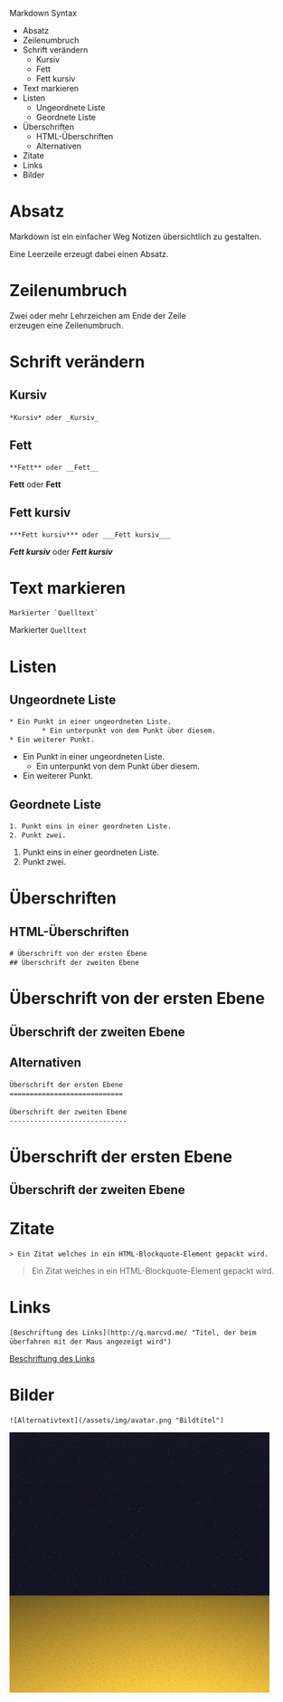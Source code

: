 Markdown Syntax

* Absatz
* Zeilenumbruch
* Schrift verändern
    * Kursiv
    * Fett
    * Fett kursiv
* Text markieren
* Listen
    * Ungeordnete Liste
    * Geordnete Liste
* Überschriften
    * HTML-Überschriften
    * Alternativen
* Zitate
* Links
* Bilder

Absatz
======

Markdown ist ein einfacher Weg Notizen übersichtlich zu gestalten.

Eine Leerzeile erzeugt dabei einen Absatz.

Zeilenumbruch
=============

Zwei oder mehr Lehrzeichen am Ende der Zeile  
erzeugen eine Zeilenumbruch.

Schrift verändern
=================

Kursiv
------

`*Kursiv* oder _Kursiv_`

Fett
----

```
**Fett** oder __Fett__
```

**Fett** oder __Fett__

Fett kursiv
-----------

```
***Fett kursiv*** oder ___Fett kursiv___
```

***Fett kursiv*** oder ___Fett kursiv___

Text markieren
==============

```
Markierter `Quelltext`
```

Markierter `Quelltext`

Listen
======

Ungeordnete Liste
-----------------

```
* Ein Punkt in einer ungeordneten Liste.
		* Ein unterpunkt von dem Punkt über diesem.
* Ein weiterer Punkt.
```

* Ein Punkt in einer ungeordneten Liste.
    * Ein unterpunkt von dem Punkt über diesem.
* Ein weiterer Punkt.

Geordnete Liste
---------------

```
1. Punkt eins in einer geordneten Liste.
2. Punkt zwei.
```

1. Punkt eins in einer geordneten Liste.
2. Punkt zwei.

Überschriften
=============

HTML-Überschriften
------------------

```
# Überschrift von der ersten Ebene
## Überschrift der zweiten Ebene
```

# Überschrift von der ersten Ebene
## Überschrift der zweiten Ebene

Alternativen
------------

```
Überschrift der ersten Ebene
============================

Überschrift der zweiten Ebene
-----------------------------
```

Überschrift der ersten Ebene
============================

Überschrift der zweiten Ebene
-----------------------------

Zitate
======

```
> Ein Zitat welches in ein HTML-Blockquote-Element gepackt wird.
```

> Ein Zitat welches in ein HTML-Blockquote-Element gepackt wird.

Links
=====

```
[Beschriftung des Links](http://q.marcvd.me/ "Titel, der beim überfahren mit der Maus angezeigt wird")
```

[Beschriftung des Links](http://q.marcvd.me/ "Titel, der beim überfahren mit der Maus angezeigt wird")

Bilder
======

```
![Alternativtext](/assets/img/avatar.png "Bildtitel")
```

![Alternativtext](/assets/img/avatar.png "Bildtitel")

